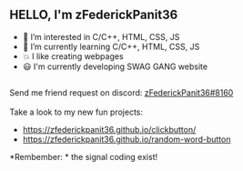 HELLO, I'm zFederickPanit36
--
- 👀 I’m interested in C/C++, HTML, CSS, JS
- 🌱 I’m currently learning C/C++, HTML, CSS, JS
- 💥 I like creating webpages
- 😃 I'm currently developing SWAG GANG website
## 
Send me friend request on discord: [zFederickPanit36#8160]()<br><br>
Take a look to my new fun projects:
 - https://zfederickpanit36.github.io/clickbutton/ <br>
 - https://zfederickpanit36.github.io/random-word-button

*Rembember: * the signal coding exist!
